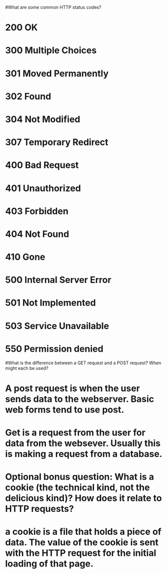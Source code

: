 #What are some common HTTP status codes?

#	200 OK
#	300 Multiple Choices
#	301 Moved Permanently
#	302 Found
#	304 Not Modified
#	307 Temporary Redirect
#	400 Bad Request
#	401 Unauthorized
#	403 Forbidden
#	404 Not Found
#	410 Gone
#	500 Internal Server Error
#	501 Not Implemented
#	503 Service Unavailable
#	550 Permission denied


#What is the difference between a GET request and a POST request? When might each be used?

#	A post request is when the user sends data to the webserver. Basic web forms tend to use post.
#	Get is a request from the user for data from the websever. Usually this is making a request from a database.


# Optional bonus question: What is a cookie (the technical kind, not the delicious kind)? How does it relate to HTTP requests?

# a cookie is a file that holds a piece of data. The value of the cookie is sent with the HTTP request for the initial loading of that page.